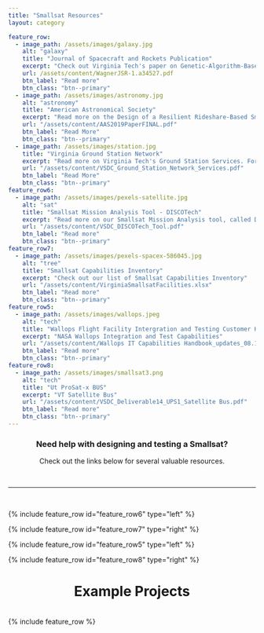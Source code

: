 ```yaml
---
title: "Smallsat Resources"
layout: category

feature_row:
  - image_path: /assets/images/galaxy.jpg 
    alt: "galaxy"
    title: "Journal of Spacecraft and Rockets Publication"
    excerpt: "Check out Virginia Tech's paper on Genetic-Algorithm-Based Design for Rideshare and Heterogeneous Constellations"
    url: /assets/content/WagnerJSR-1.a34527.pdf
    btn_label: "Read more"
    btn_class: "btn--primary"
  - image_path: /assets/images/astronomy.jpg
    alt: "astronomy"
    title: "American Astronomical Society"
    excerpt: "Read more on the Design of a Resilient Rideshare-Based Small Satellite Constellation Using a Genetic Algorithm"
    url: "/assets/content/AAS2019PaperFINAL.pdf"
    btn_label: "Read More"
    btn_class: "btn--primary"
  - image_path: /assets/images/station.jpg
    title: "Virginia Ground Station Network"
    excerpt: "Read more on Virginia Tech's Ground Station Services. For more information contact Jonathan Black at Virginia Tech at jonathan.black@vt.edu"
    url: "/assets/content/VSDC_Ground_Station_Network_Services.pdf"
    btn_label: "Read More"
    btn_class: "btn--primary"
feature_row6:
  - image_path: /assets/images/pexels-satellite.jpg
    alt: "sat"
    title: "Smallsat Mission Analysis Tool - DISCOTech"
    excerpt: "Read more on our Smallsat Mission Analysis tool, called DISCOTech"
    url: "/assets/content/VSDC_DISCOTech_Tool.pdf"
    btn_label: "Read more"
    btn_class: "btn--primary"
feature_row7:
  - image_path: /assets/images/pexels-spacex-586045.jpg
    alt: "tree"
    title: "Smallsat Capabilities Inventory"
    excerpt: "Check out our list of Smallsat Capabilities Inventory"
    url: "/assets/content/VirginiaSmallsatFacilities.xlsx"
    btn_label: "Read more"
    btn_class: "btn--primary"
feature_row5:
  - image_path: /assets/images/wallops.jpeg
    alt: "tech"
    title: "Wallops Flight Facility Intergration and Testing Customer Handbook"
    excerpt: "NASA Wallops Integration and Test Capabilities"
    url: "/assets/content/Wallops IT Capabilities Handbook_updates_08.11.22_ (1).pdf"
    btn_label: "Read more"
    btn_class: "btn--primary"
feature_row8:
  - image_path: /assets/images/smallsat3.png
    alt: "tech"
    title: "Ut ProSat-x BUS"
    excerpt: "VT Satellite Bus"
    url: "/assets/content/VSDC_Deliverable14_UPS1_Satellite Bus.pdf"
    btn_label: "Read more"
    btn_class: "btn--primary"    
---
```


<h3 style="text-align:center">Need help with designing and testing a Smallsat? </h3>
<p style="text-align:center">Check out the links below for several valuable resources.</p>
<br>
<hr>
<br>


{% include feature_row id="feature_row6" type="left" %}

{% include feature_row id="feature_row7" type="right" %}

{% include feature_row id="feature_row5" type="left" %}

{% include feature_row id="feature_row8" type="right" %}

<h1 style="text-align:center"> Example Projects</h1>
<br>
{% include feature_row %}